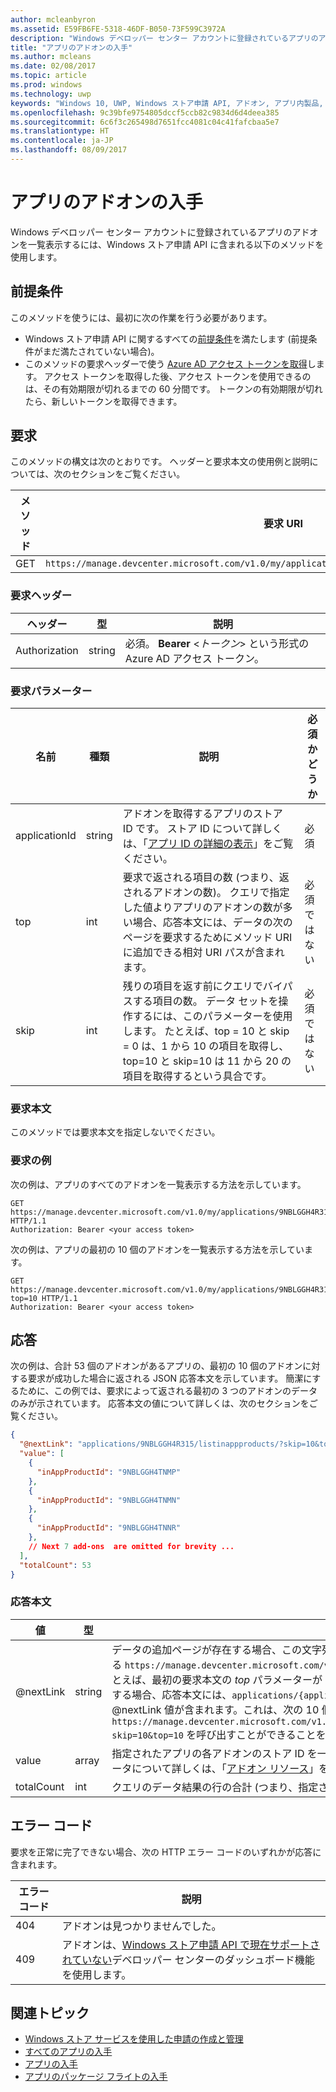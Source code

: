 ```yaml
---
author: mcleanbyron
ms.assetid: E59FB6FE-5318-46DF-B050-73F599C3972A
description: "Windows デベロッパー センター アカウントに登録されているアプリのアプリ内での購入に関する情報を取得するには、Windows ストア申請 API に含まれる以下のメソッドを使用します。"
title: "アプリのアドオンの入手"
ms.author: mcleans
ms.date: 02/08/2017
ms.topic: article
ms.prod: windows
ms.technology: uwp
keywords: "Windows 10, UWP, Windows ストア申請 API, アドオン, アプリ内製品, IAP"
ms.openlocfilehash: 9c39bfe9754805dccf5ccb82c9834d6d4deea385
ms.sourcegitcommit: 6c6f3c265498d7651fcc4081c04c41fafcbaa5e7
ms.translationtype: HT
ms.contentlocale: ja-JP
ms.lasthandoff: 08/09/2017
---
```

# <a name="get-add-ons-for-an-app"></a>アプリのアドオンの入手




Windows デベロッパー センター アカウントに登録されているアプリのアドオンを一覧表示するには、Windows ストア申請 API に含まれる以下のメソッドを使用します。

## <a name="prerequisites"></a>前提条件

このメソッドを使うには、最初に次の作業を行う必要があります。

* Windows ストア申請 API に関するすべての[前提条件](create-and-manage-submissions-using-windows-store-services.md#prerequisites)を満たします (前提条件がまだ満たされていない場合)。
* このメソッドの要求ヘッダーで使う [Azure AD アクセス トークンを取得](create-and-manage-submissions-using-windows-store-services.md#obtain-an-azure-ad-access-token)します。 アクセス トークンを取得した後、アクセス トークンを使用できるのは、その有効期限が切れるまでの 60 分間です。 トークンの有効期限が切れたら、新しいトークンを取得できます。

## <a name="request"></a>要求

このメソッドの構文は次のとおりです。 ヘッダーと要求本文の使用例と説明については、次のセクションをご覧ください。

| メソッド | 要求 URI                                                      |
|--------|------------------------------------------------------------------|
| GET    | ```https://manage.devcenter.microsoft.com/v1.0/my/applications/{applicationId}/listinappproducts``` |

<span/>
 
### <a name="request-header"></a>要求ヘッダー

| ヘッダー        | 型   | 説明                                                                 |
|---------------|--------|-----------------------------------------------------------------------------|
| Authorization | string | 必須。 **Bearer** &lt;*トークン*&gt; という形式の Azure AD アクセス トークン。 |

<span/>

### <a name="request-parameters"></a>要求パラメーター


|  名前  |  種類  |  説明  |  必須かどうか  |
|------|------|------|------|
|  applicationId  |  string  |  アドオンを取得するアプリのストア ID です。 ストア ID について詳しくは、「[アプリ ID の詳細の表示](https://msdn.microsoft.com/windows/uwp/publish/view-app-identity-details)」をご覧ください。  |  必須  |
|  top  |  int  |  要求で返される項目の数 (つまり、返されるアドオンの数)。 クエリで指定した値よりアプリのアドオンの数が多い場合、応答本文には、データの次のページを要求するためにメソッド URI に追加できる相対 URI パスが含まれます。  |  必須ではない  |
|  skip |  int  | 残りの項目を返す前にクエリでバイパスする項目の数。 データ セットを操作するには、このパラメーターを使用します。 たとえば、top = 10 と skip = 0 は、1 から 10 の項目を取得し、top=10 と skip=10 は 11 から 20 の項目を取得するという具合です。   |  必須ではない  |

<span/>

### <a name="request-body"></a>要求本文

このメソッドでは要求本文を指定しないでください。

### <a name="request-examples"></a>要求の例

次の例は、アプリのすべてのアドオンを一覧表示する方法を示しています。

```
GET https://manage.devcenter.microsoft.com/v1.0/my/applications/9NBLGGH4R315/listinappproducts HTTP/1.1
Authorization: Bearer <your access token>
```

次の例は、アプリの最初の 10 個のアドオンを一覧表示する方法を示しています。

```
GET https://manage.devcenter.microsoft.com/v1.0/my/applications/9NBLGGH4R315/listinappproducts?top=10 HTTP/1.1
Authorization: Bearer <your access token>
```

## <a name="response"></a>応答

次の例は、合計 53 個のアドオンがあるアプリの、最初の 10 個のアドオンに対する要求が成功した場合に返される JSON 応答本文を示しています。 簡潔にするために、この例では、要求によって返される最初の 3 つのアドオンのデータのみが示されています。 応答本文の値について詳しくは、次のセクションをご覧ください。

```json
{
  "@nextLink": "applications/9NBLGGH4R315/listinappproducts/?skip=10&top=10",
  "value": [
    {
      "inAppProductId": "9NBLGGH4TNMP"
    },
    {
      "inAppProductId": "9NBLGGH4TNMN"
    },
    {
      "inAppProductId": "9NBLGGH4TNNR"
    },
    // Next 7 add-ons  are omitted for brevity ...
  ],
  "totalCount": 53
}
```

### <a name="response-body"></a>応答本文

| 値      | 型   | 説明                                                                                                                                                                                                                                                                         |
|------------|--------|----------------------------------------------------------------------------------------------------------------------------------------------------------------------------------------------------------------------------------------------------------------------------------------|
| @nextLink  | string | データの追加ページが存在する場合、この文字列には、データの次のページを要求するために、ベースとなる ```https://manage.devcenter.microsoft.com/v1.0/my/``` 要求 URI に追加できる相対パスが含まれます。 たとえば、最初の要求本文の *top* パラメーターが 10 に設定されていて、アプリには 50 個のアドオンが存在する場合、応答本文には、```applications/{applicationid}/listinappproducts/?skip=10&top=10``` という @nextLink 値が含まれます。これは、次の 10 個のアドオンを要求するために、```https://manage.devcenter.microsoft.com/v1.0/my/applications/{applicationid}/listinappproducts/?skip=10&top=10``` を呼び出すことができることを示しています。 |
| value      | array  | 指定されたアプリの各アドオンのストア ID を一覧表示するオブジェクトの配列です。 各オブジェクトのデータについて詳しくは、「[アドオン リソース](get-app-data.md#add-on-object)」をご覧ください。                                                                                                                           |
| totalCount | int    | クエリのデータ結果の行の合計 (つまり、指定されたアプリのアドオンの合計)。                                                                                                                                                                                                                             |

<span/>

## <a name="error-codes"></a>エラー コード

要求を正常に完了できない場合、次の HTTP エラー コードのいずれかが応答に含まれます。

| エラー コード |  説明   |
|--------|------------------|
| 404  | アドオンは見つかりませんでした。 |
| 409  | アドオンは、[Windows ストア申請 API で現在サポートされていない](create-and-manage-submissions-using-windows-store-services.md#not_supported)デベロッパー センターのダッシュボード機能を使用します。  |

<span/>

## <a name="related-topics"></a>関連トピック

* [Windows ストア サービスを使用した申請の作成と管理](create-and-manage-submissions-using-windows-store-services.md)
* [すべてのアプリの入手](get-all-apps.md)
* [アプリの入手](get-an-app.md)
* [アプリのパッケージ フライトの入手](get-flights-for-an-app.md)
